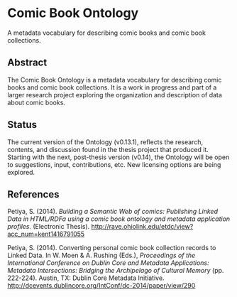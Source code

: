 # Comic Book Ontology
A metadata vocabulary for describing comic books and comic book collections.

## Abstract
The Comic Book Ontology is a metadata vocabulary for describing comic books and comic book collections. It is a work in progress and part of a larger research project exploring the organization and description of data about comic books.

## Status
The current version of the Ontology (v0.13.1), reflects the research, contents, and discussion found in the thesis project that produced it. Starting with the next, post-thesis version (v0.14), the Ontology will be open to suggestions, input, contributions, etc. New licensing options are being explored.

## References
Petiya, S. (2014). *Building a Semantic Web of comics: Publishing Linked Data in HTML/RDFa using a comic book ontology and metadata application profiles.* (Electronic Thesis). http://rave.ohiolink.edu/etdc/view?acc_num=kent1416791055

Petiya, S. (2014). Converting personal comic book collection records to Linked Data. In W. Moen & A. Rushing (Eds.), *Proceedings of the International Conference on Dublin Core and Metadata Applications: Metadata Intersections: Bridging the Archipelago of Cultural Memory* (pp. 222-224). Austin, TX: Dublin Core Metadata Initiative. http://dcevents.dublincore.org/IntConf/dc-2014/paper/view/290